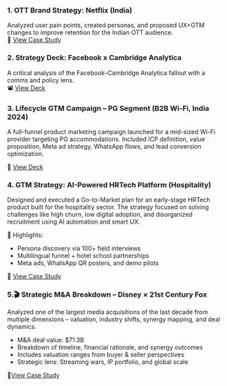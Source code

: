 ### 1. OTT Brand Strategy: Netflix (India)
Analyzed user pain points, created personas, and proposed UX+GTM changes to improve retention for the Indian OTT audience.  
📄 [View Case Study](https://docs.google.com/presentation/d/1pYUHd2sP_K66aieU89TNklZtA6ZyvdhcKuVewMNHg8U/preview)

### 2. Strategy Deck: Facebook x Cambridge Analytica
A critical analysis of the Facebook–Cambridge Analytica fallout with a comms and policy lens.  
📽️ [View Deck](https://docs.google.com/presentation/d/1vGfKSAUPaMpEWiszOcI5eXOHtihj-yhEeYsd_k3UvEc/preview?slide=id.p)


### 3. Lifecycle GTM Campaign – PG Segment (B2B Wi-Fi, India 2024)
A full-funnel product marketing campaign launched for a mid-sized Wi-Fi provider targeting PG accommodations. Included ICP definition, value proposition, Meta ad strategy, WhatsApp flows, and lead conversion optimization.

🔗 [View Deck](https://docs.google.com/presentation/d/1Cu5jo-clkOPGiuqP8JVMv4Z0nFEBt4ueEtlATqRmffw/present)

### 4. GTM Strategy: AI-Powered HRTech Platform (Hospitality)

Designed and executed a Go-to-Market plan for an early-stage HRTech product built for the hospitality sector. The strategy focused on solving challenges like high churn, low digital adoption, and disorganized recruitment using AI automation and smart UX.

🎯 Highlights:
- Persona discovery via 100+ field interviews
- Multilingual funnel + hotel school partnerships
- Meta ads, WhatsApp QR posters, and demo pilots

📄 [View Case Study](https://docs.google.com/presentation/d/12DlagjQKs4BZlsahmuZqKKUlNhh1CMN91fjOzzyDHBE/present)

### 5.🎬 Strategic M&A Breakdown – Disney × 21st Century Fox

Analyzed one of the largest media acquisitions of the last decade from multiple dimensions – valuation, industry shifts, synergy mapping, and deal dynamics.

- M&A deal value: $71.3B
- Breakdown of timeline, financial rationale, and synergy outcomes
- Includes valuation ranges from buyer & seller perspectives
- Strategic lens: Streaming wars, IP portfolio, and global scale
  
📄[View Case Study](https://docs.google.com/presentation/d/1AuhN2iMnt30Gvamf5k3TAzNiLuJNt2wVvMbp2mKWFfU/preview
)
